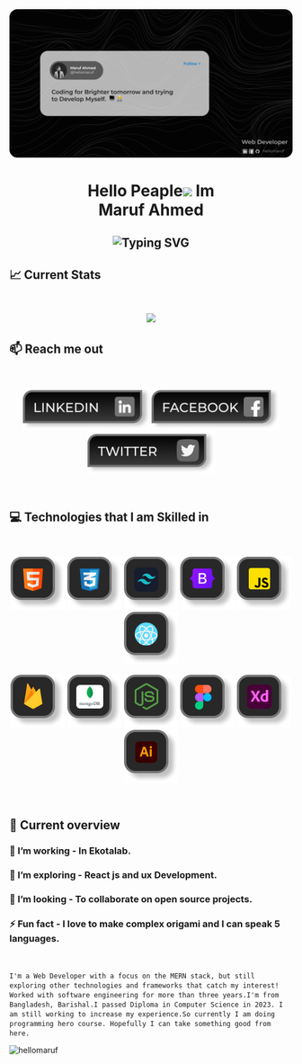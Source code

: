 
<img src="images/git-covver.png" />
</a>

<h1 align="center">Hello Peaple<img src="https://raw.githubusercontent.com/Tarikul-Islam-Anik/Animated-Fluent-Emojis/master/Emojis/Hand%20gestures/Waving%20Hand.png" width="29px"> Im <br> Maruf Ahmed</h1>

<h2 align="center"><img src="https://readme-typing-svg.demolab.com?font=Fira+Code&weight=600&pause=1000&center=true&vCenter=true&lines=Front-End Web Developer;UX Designer/Developer;" alt="Typing SVG" /></h2>


## :chart_with_upwards_trend: Current Stats

<br />
<p align="center">
  <img width="60%" src="https://github-readme-streak-stats.herokuapp.com?user=hellomaruf&theme=react&hide_border=true&background=0D1117&stroke=FF597B&fire=FF597B&sideLabels=C4FB6D&currStreakNum=C4FB6D&ring=FF1E56&currStreakLabel=FF1E56&sideNums=C4FB6D" />
</p>

## :mailbox: Reach me out

<br />

[<p align="center"><img height="75" src="images/linkedin3.png">](https://www.linkedin.com/in/hellomaruf/)[<img height="75" src="images/facebook3.png">](https://www.facebook.com/profile.php?id=61550557650416)[<img height="75" src="images/twitter3.png"> </p>]()

<br />

## :computer: Technologies that I am Skilled in

<br>
<p align="center">
<img src="images/html-git.png"/>
<img src="images/css-git.png"/>
<img src="images/tailwind-git.png"/>
<img src="images/bootstrap-git.png"/>
<img src="images/js-git.png"/>
<img src="images/react-git.png"/>

</p>
<p align="center">
<img src="images/firebase-git.png"/>
<img src="images/mongo-git.png"/>
<img src="images/express-git.png"/>
<img src="images/figma-git.png"/>
<img src="images/xd-git.png"/>
<img src="images/illis-git.png"/>

</p>
<p align="center">

</p><br/>

## :eyes: Current overview



### 🔭 I’m working - In Ekotalab. 
### 🌱 I’m exploring - React js and ux Development. 
### 👯 I’m looking - To collaborate on open source projects.  
### ⚡ Fun fact - I love to make complex origami and I can speak 5 languages.


<br />

`
I'm a Web Developer with a focus on the MERN stack, but still exploring other technologies and frameworks that catch my interest! Worked with software engineering for more than three years.I'm from Bangladesh, Barishal.I passed Diploma in Computer Science in 2023. I am still working to increase my experience.So currently I am doing programming hero course. Hopefully I can take something good from here.
`
<p align="left"> <img src="https://komarev.com/ghpvc/?username=hellomaruf&label=Profile%20views&color=0e75b6&style=flat" alt="hellomaruf" /> </p>
